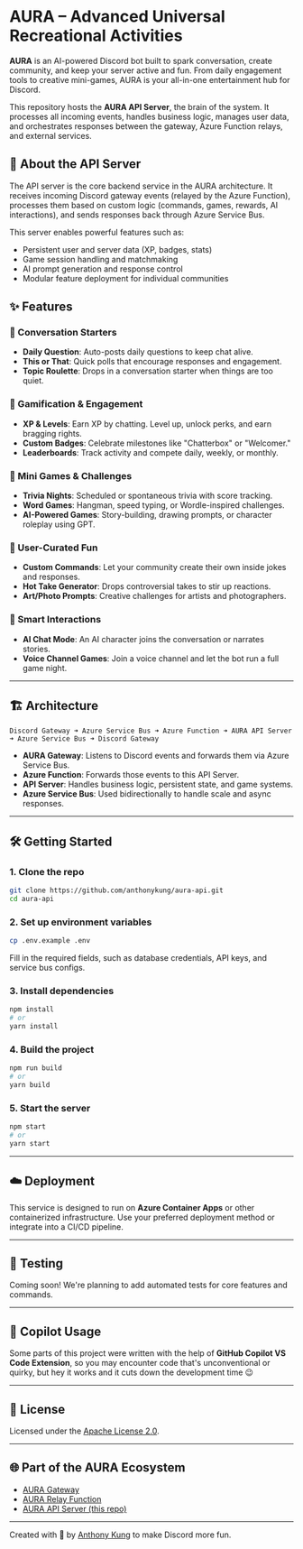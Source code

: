 # AURA – Advanced Universal Recreational Activities

**AURA** is an AI-powered Discord bot built to spark conversation, create community, and keep your server active and fun. From daily engagement tools to creative mini-games, AURA is your all-in-one entertainment hub for Discord.

This repository hosts the **AURA API Server**, the brain of the system. It processes all incoming events, handles business logic, manages user data, and orchestrates responses between the gateway, Azure Function relays, and external services.

## 🧠 About the API Server

The API server is the core backend service in the AURA architecture. It receives incoming Discord gateway events (relayed by the Azure Function), processes them based on custom logic (commands, games, rewards, AI interactions), and sends responses back through Azure Service Bus.

This server enables powerful features such as:

- Persistent user and server data (XP, badges, stats)
- Game session handling and matchmaking
- AI prompt generation and response control
- Modular feature deployment for individual communities

## ✨ Features

### 💬 Conversation Starters
- **Daily Question**: Auto-posts daily questions to keep chat alive.
- **This or That**: Quick polls that encourage responses and engagement.
- **Topic Roulette**: Drops in a conversation starter when things are too quiet.

### 🎯 Gamification & Engagement
- **XP & Levels**: Earn XP by chatting. Level up, unlock perks, and earn bragging rights.
- **Custom Badges**: Celebrate milestones like "Chatterbox" or "Welcomer."
- **Leaderboards**: Track activity and compete daily, weekly, or monthly.

### 🧠 Mini Games & Challenges
- **Trivia Nights**: Scheduled or spontaneous trivia with score tracking.
- **Word Games**: Hangman, speed typing, or Wordle-inspired challenges.
- **AI-Powered Games**: Story-building, drawing prompts, or character roleplay using GPT.

### 🧩 User-Curated Fun
- **Custom Commands**: Let your community create their own inside jokes and responses.
- **Hot Take Generator**: Drops controversial takes to stir up reactions.
- **Art/Photo Prompts**: Creative challenges for artists and photographers.

### 🤖 Smart Interactions
- **AI Chat Mode**: An AI character joins the conversation or narrates stories.
- **Voice Channel Games**: Join a voice channel and let the bot run a full game night.

---

## 🏗️ Architecture

```
Discord Gateway ➜ Azure Service Bus ➜ Azure Function ➜ AURA API Server ➜ Azure Service Bus ➜ Discord Gateway
```

- **AURA Gateway**: Listens to Discord events and forwards them via Azure Service Bus.
- **Azure Function**: Forwards those events to this API Server.
- **API Server**: Handles business logic, persistent state, and game systems.
- **Azure Service Bus**: Used bidirectionally to handle scale and async responses.

---

## 🛠 Getting Started

### 1. Clone the repo

```bash
git clone https://github.com/anthonykung/aura-api.git
cd aura-api
```

### 2. Set up environment variables

```bash
cp .env.example .env
```

Fill in the required fields, such as database credentials, API keys, and service bus configs.

### 3. Install dependencies

```bash
npm install
# or
yarn install
```

### 4. Build the project

```bash
npm run build
# or
yarn build
```

### 5. Start the server

```bash
npm start
# or
yarn start
```

---

## ☁️ Deployment

This service is designed to run on **Azure Container Apps** or other containerized infrastructure. Use your preferred deployment method or integrate into a CI/CD pipeline.

---

## 🧪 Testing

Coming soon! We're planning to add automated tests for core features and commands.

---

## 🤖 Copilot Usage

Some parts of this project were written with the help of **GitHub Copilot VS Code Extension**, so you may encounter code that's unconventional or quirky, but hey it works and it cuts down the development time 😉

---

## 📄 License

Licensed under the [Apache License 2.0](https://www.apache.org/licenses/LICENSE-2.0).

---

## 🌐 Part of the AURA Ecosystem

- [AURA Gateway](https://github.com/anthonykung/aura-gateway)
- [AURA Relay Function](https://github.com/anthonykung/aura-functions)
- [AURA API Server (this repo)](https://github.com/anthonykung/aura-api)

---

Created with 💖 by [Anthony Kung](https://anth.dev) to make Discord more fun.
